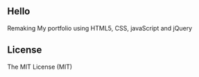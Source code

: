 ## Hello
Remaking My portfolio using HTML5, CSS, javaScript and jQuery

## License
The MIT License (MIT)
